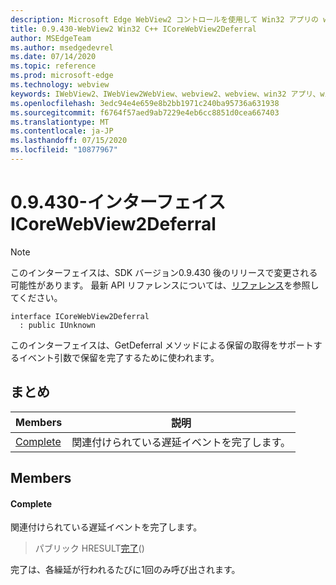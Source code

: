 ```yaml
---
description: Microsoft Edge WebView2 コントロールを使用して Win32 アプリの web コンテンツをホストする
title: 0.9.430-WebView2 Win32 C++ ICoreWebView2Deferral
author: MSEdgeTeam
ms.author: msedgedevrel
ms.date: 07/14/2020
ms.topic: reference
ms.prod: microsoft-edge
ms.technology: webview
keywords: IWebView2、IWebView2WebView、webview2、webview、win32 アプリ、win32、edge、ICoreWebView2、ICoreWebView2Host、browser control、edge html
ms.openlocfilehash: 3edc94e4e659e8b2bb1971c240ba95736a631938
ms.sourcegitcommit: f6764f57aed9ab7229e4eb6cc8851d0cea667403
ms.translationtype: MT
ms.contentlocale: ja-JP
ms.lasthandoff: 07/15/2020
ms.locfileid: "10877967"
---
```

# 0.9.430-インターフェイス ICoreWebView2Deferral 

> [!NOTE]
> このインターフェイスは、SDK バージョン0.9.430 後のリリースで変更される可能性があります。 最新 API リファレンスについては、[リファレンス](../../../webview2-api-reference.md)を参照してください。

```
interface ICoreWebView2Deferral
  : public IUnknown
```

このインターフェイスは、GetDeferral メソッドによる保留の取得をサポートするイベント引数で保留を完了するために使われます。

## まとめ

 Members                        | 説明
--------------------------------|---------------------------------------------
[Complete](#complete) | 関連付けられている遅延イベントを完了します。

## Members

#### Complete 

関連付けられている遅延イベントを完了します。

> パブリック HRESULT[完了](#complete)()

完了は、各繰延が行われるたびに1回のみ呼び出されます。

